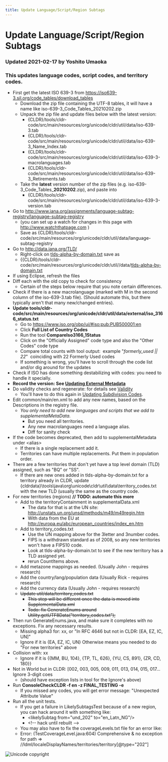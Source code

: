 ```yaml
---
title: Update Language/Script/Region Subtags
---
```


# Update Language/Script/Region Subtags

### Updated 2021\-02\-17 by Yoshito Umaoka

### This updates language codes, script codes, and territory codes.

- First get the latest ISO 639\-3 from https://iso639-3.sil.org/code_tables/download_tables
    - Download the zip file containing the UTF\-8 tables, it will have a name like iso\-639\-3\_Code\_Tables\_20210202\.zip
    - Unpack the zip file and update files below with the latest version:
        - {CLDR}/tools/cldr\-code/src/main/resources/org/unicode/cldr/util/data/iso\-639\-3\.tab
        - {CLDR}/tools/cldr\-code/src/main/resources/org/unicode/cldr/util/data/iso\-639\-3\_Name\_Index.tab
        - {CLDR}/tools/cldr\-code/src/main/resources/org/unicode/cldr/util/data/iso\-639\-3\-macrolanguages.tab
        - {CLDR}/tools/cldr\-code/src/main/resources/org/unicode/cldr/util/data/iso\-639\-3\_Retirements.tab
    - Take the **latest** version number of the zip files (e.g. iso\-639\-3\_Code\_Tables\_**20210202**.zip), and paste into
        - {CLDR}/tools/cldr\-code/src/main/resources/org/unicode/cldr/util/data/iso\-639\-3\-version.tab
- Go to http://www.iana.org/assignments/language-subtag-registry/language-subtag-registry
    - (you can set up a watch for changes in this page with http://www.watchthatpage.com )
    - Save as {CLDR}/tools/cldr\-code/src/main/resources/org/unicode/cldr/util/data/language\-subtag\-registry
- Go to http://data.iana.org/TLD/
    - Right\-click on [tlds\-alpha\-by\-domain.txt](http://data.iana.org/TLD/tlds-alpha-by-domain.txt) save as
    - {{CLDR}/tools/cldr\-code/src/main/resources/org/unicode/cldr/util//data/[tlds\-alpha\-by\-domain.txt](http://data.iana.org/TLD/tlds-alpha-by-domain.txt)
- If using Eclipse, refresh the files
- Diff each with the old copy to check for consistency
    - Certain of the steps below require that you note certain differences.
- Check if there is a new macrolanguage (marked with M in the second column of the iso\-639\-3\.tab file). (Should automate this, but there typically aren't that many new/changed entries).
- **Update tools/cldr\-code/src/main/resources/org/unicode/cldr/util/data/external/iso\_3166\_status.txt**
    - Go to https://www.iso.org/obp/ui/#iso:pub:PUB500001:en
    - Click **Full List of Country Codes**
    - Run the tool **CompareIso3166\_1Status**
    - Click on the "Officially Assigned" code type and also the "Other Codes" code type
    - Compare total counts with tool output:  example "*formerly\_used \|\|  22*"  coinciding with 22 Formerly Used codes
    - If something is wrong, you'll have to scroll through the code list and/or dig around for the updates
- Check if ISO has done something destabilizing with codes: you need to handle it specially.
- **Record the version: See [Updating External Metadata](https://cldr.unicode.org/development/updating-codes/external-version-metadata)**
- Do validity checks and regenerate: for details see [Validity](https://cldr.unicode.org/development/updating-codes/update-validity-xml)
    - You'll have to do this again in [Updating Subdivision Codes](https://cldr.unicode.org/development/updating-codes/updating-subdivision-codes).
- Edit common/main/en.xml to add any new names, based on the Descriptions in the registry file.
    - *You only need to add new languages and scripts that we add to supplementalMetaData.*
        - But you need all territories.
        - Any new macrolanguages need a language alias.
        - Diff for sanity check
- If the code becomes deprecated, then add to supplementalMetadata under \<alias\>
    - If there is a single replacement add it.
    - Territories can have multiple replacements. Put them in population order.
- There are a few territories that don't yet have a top level domain (TLD) assigned, such as "BQ" or "SS".
    - If there are new ones added in tlds\-alpha\-by\-domain.txt for a territory already in CLDR, update {cldrdata}\\tools\\java\\org\\unicode\\cldr\\util\\data\\territory\_codes.txt with the new TLD (usually the same as the country code.
- For new territories (regions) **// TODO: automate this more**
    - Add to the territoryContainment in supplementalData.xml
        - The data for that is at the UN site: <http://unstats.un.org/unsd/methods/m49/m49regin.htm>
        - With data from the EU at <http://europa.eu/abc/european_countries/index_en.htm>
    - Add to territory\_codes.txt
        - Use the UN mapping above for the 3letter and 3number codes.
        - FIPS is a withdrawn standard as of 2008, so any new territories won't have a FIPS10 code.
        - Look at tlds\-alpha\-by\-domain.txt to see if the new territory has a TLD assigned yet.
        - rerun CountItems above.
    - Add metazone mappings as needed. (Usually John \- requires research)
    - Add the country/lang/population data (Usually Rick \- requires research)
    - Add the currency data (Usually John \- requires research)
    - ~~Update util/data/territory\_codes.txt~~
        - ~~This step will be different once the data is moved into SupplementalData.xml~~
        - ~~Todo: fix GenerateEnums around Utility.getUTF8Data("territory\_codes.txt");~~
- Then run GenerateEnums.java, and make sure it completes with no exceptions. Fix any necessary results.
    - Missing alpha3 for: xx, or "In RFC 4646 but not in CLDR: \[EA, EZ, IC, UN]"
    - Ignore if it is {EA, EZ, IC, UN} Otherwise means you needed to do "For new territories" above
- Collision with: xx
    - Ignore if it is {{MM, BU, 104}, {TP, TL, 626}, {YU, CS, 891}, {ZR, CD, 180}}
- Not in World but in CLDR: \[002, 003, 005, 009, 011, 013, 014, 015, 017\... Ignore 3\-digit coes
    - (should have exception lists in tool for the Ignore's above)
- Run **ConsoleCheckCLDR \-f en \-z FINAL\_TESTING \-e**
    - If you missed any codes, you will get error message: "Unexpected Attribute Value"
- Run all the unit tests.
    - If you get a failure in LikelySubtagsTest because of a new region, you can hack around it with something like:
        - \<likelySubtag from\="und\_202" to\="en\_Latn\_NG"/\>
        - \<!\-\- hack until rebuilt \-\-\>
    - You may also have to fix the coverageLevels.txt file for an error like:
    - Error: (TestCoverageLevel.java:604\) Comprehensive \& no exception for path \=\> //ldml/localeDisplayNames/territories/territory\[@type\="202"]

![Unicode copyright](https://www.unicode.org/img/hb_notice.gif)